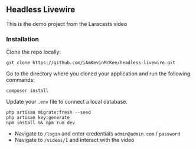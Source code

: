 ## Headless Livewire

This is the demo project from the Laracasts video

### Installation

Clone the repo locally:

`git clone https://github.com/iAmKevinMcKee/headless-livewire.git`

Go to the directory where you cloned your application and run the following commands:

```
composer install
```
Update your `.env` file to connect a local database.
```
php artisan migrate:fresh --seed
php artisan key:generate
npm install && npm run dev
```

- Navigate to `/login` and enter credentials `admin@admin.com` / `password`
- Navigate to `/videos/1` and interact with the video
